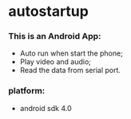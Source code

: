 autostartup
===========

### This is an Android App:
  - Auto run when start the phone;
  - Play video and audio;
  - Read the data from serial port.

### platform:
  - android sdk 4.0
